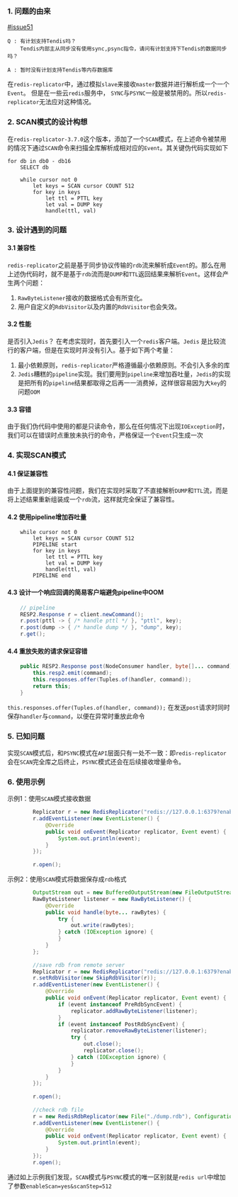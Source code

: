 ### 1. 问题的由来

[#issue51](https://github.com/leonchen83/redis-replicator/issues/51)
```
Q : 有计划支持Tendis吗？
    Tendis内部主从同步没有使用sync,psync指令，请问有计划支持下Tendis的数据同步吗？
    
A : 暂时没有计划支持Tendis等内存数据库
```

在`redis-replicator`中，通过模拟`slave`来接收`master`数据并进行解析成一个一个`Event`。
但是在一些云`redis`服务中， `SYNC`与`PSYNC`一般是被禁用的。所以`redis-replicator`无法应对这种情况。

### 2. SCAN模式的设计构想

在`redis-replicator-3.7.0`这个版本，添加了一个`SCAN`模式，在上述命令被禁用的情况下通过`SCAN`命令来扫描全库解析成相对应的`Event`。其关键伪代码实现如下

```
for db in db0 - db16
    SELECT db
    
    while cursor not 0
        let keys = SCAN cursor COUNT 512
        for key in keys
            let ttl = PTTL key
            let val = DUMP key
            handle(ttl, val)
```

### 3. 设计遇到的问题

#### 3.1 兼容性

`redis-replicator`之前是基于同步协议传输的`rdb`流来解析成`Event`的。那么在用上述伪代码时，就不是基于`rdb`流而是`DUMP`和`TTL`返回结果来解析`Event`。这样会产生两个问题：
1. `RawByteListener`接收的数据格式会有所变化。
2. 用户自定义的`RdbVisitor`以及内置的`RdbVisitor`也会失效。

#### 3.2 性能

是否引入`Jedis`？ 在考虑实现时，首先要引入一个`redis`客户端。`Jedis` 是比较流行的客户端，但是在实现时并没有引入。基于如下两个考量：

1. 最小依赖原则，`redis-replicator`严格遵循最小依赖原则。不会引入多余的库
2. `Jedis`糟糕的`pipeline`实现。我们要用到`pipeline`来增加吞吐量，`Jedis`的实现是把所有的`pipeline`结果都取得之后再一一消费掉，这样很容易因为大`key`的问题`OOM`

#### 3.3 容错

由于我们伪代码中使用的都是只读命令，那么在任何情况下出现`IOException`时，我们可以在错误时点重放未执行的命令，严格保证一个`Event`只生成一次

### 4. 实现SCAN模式

#### 4.1 保证兼容性

由于上面提到的兼容性问题，我们在实现时采取了不直接解析`DUMP`和`TTL`流，而是将上述结果重新组装成一个`rdb`流，这样就完全保证了兼容性。

#### 4.2 使用pipeline增加吞吐量

```
    while cursor not 0
        let keys = SCAN cursor COUNT 512
        PIPELINE start
        for key in keys
            let ttl = PTTL key
            let val = DUMP key
            handle(ttl, val)
        PIPELINE end
```

#### 4.3 设计一个响应回调的简易客户端避免pipeline中OOM

```java  
    // pipeline
    RESP2.Response r = client.newCommand();
    r.post(pttl -> { /* handle pttl */ }, "pttl", key);
    r.post(dump -> { /* handle dump */ }, "dump", key);
    r.get();
```

#### 4.4 重放失败的请求保证容错

```java
    public RESP2.Response post(NodeConsumer handler, byte[]... command) throws IOException {
        this.resp2.emit(command);
        this.responses.offer(Tuples.of(handler, command));
        return this;
    }
```

`this.responses.offer(Tuples.of(handler, command));` 在发送`post`请求时同时保存`handler`与`command`，以便在异常时重放此命令

### 5. 已知问题

实现`SCAN`模式后，和`PSYNC`模式在`API`层面只有一处不一致：即`redis-replicator`会在`SCAN`完全库之后终止，`PSYNC`模式还会在后续接收增量命令。

### 6. 使用示例

示例1：使用`SCAN`模式接收数据
```java  
        Replicator r = new RedisReplicator("redis://127.0.0.1:6379?enableScan=yes&scanStep=128");
        r.addEventListener(new EventListener() {
            @Override
            public void onEvent(Replicator replicator, Event event) {
                System.out.println(event);
            }
        });
        
        r.open();
```

示例2：使用`SCAN`模式将数据保存成`rdb`格式
```java
        OutputStream out = new BufferedOutputStream(new FileOutputStream(new File("./dump.rdb")));
        RawByteListener listener = new RawByteListener() {
            @Override
            public void handle(byte... rawBytes) {
                try {
                    out.write(rawBytes);
                } catch (IOException ignore) {
                }
            }
        };
    
        //save rdb from remote server
        Replicator r = new RedisReplicator("redis://127.0.0.1:6379?enableScan=yes&scanStep=512");
        r.setRdbVisitor(new SkipRdbVisitor(r));
        r.addEventListener(new EventListener() {
            @Override
            public void onEvent(Replicator replicator, Event event) {
                if (event instanceof PreRdbSyncEvent) {
                    replicator.addRawByteListener(listener);
                }
                if (event instanceof PostRdbSyncEvent) {
                    replicator.removeRawByteListener(listener);
                    try {
                        out.close();
                        replicator.close();
                    } catch (IOException ignore) {
                    }
                }
            }
        });
        
        r.open();
    
        //check rdb file
        r = new RedisRdbReplicator(new File("./dump.rdb"), Configuration.defaultSetting());
        r.addEventListener(new EventListener() {
            @Override
            public void onEvent(Replicator replicator, Event event) {
                System.out.println(event);
            }
        });
        r.open();
```

通过如上示例我们发现，`SCAN`模式与`PSYNC`模式的唯一区别就是`redis url`中增加了参数`enableScan=yes&scanStep=512`